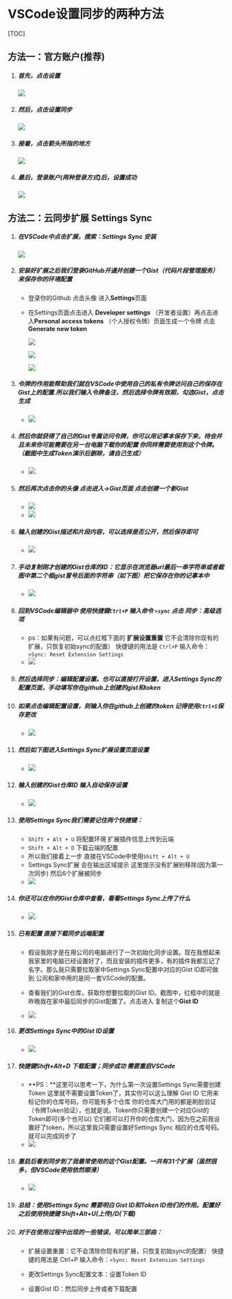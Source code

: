 # VSCode设置同步的两种方法

[TOC]

## 方法一：官方账户(推荐)

1. ##### 首先，点击设置

   <img src="images/01.jpeg"  />

2. ##### 然后，点击设置同步

   ![](images/02.jpeg)

3. ##### 接着，点击箭头所指的地方

   ![](images/03.jpeg)

4. ##### 最后，登录账户(两种登录方式)后，设置成功

   ![](images/04.jpeg)

## 方法二：云同步扩展 Settings Sync 

1. ##### 在VSCode中点击扩展，搜索：**Settings Sync** 安装

   ![](images/05.png)

2. ##### 安装好扩展之后我们**登录GitHub开通并创建一个Gist**（代码片段管理服务）来保存你的环境配置

   - 登录你的Github 点击头像 进入**Settings**页面

   - 在Settings页面点击进入 **Developer settings** （开发者设置）再点击进入**Personal access tokens** （个人授权令牌）页面生成一个令牌 点击 **Generate new token**

     ![](images/3.jpeg)

     ![](images/4.jpeg)

     ![](images/5.jpeg)

3. ##### 令牌的作用能帮助我们就在VSCode中使用自己的私有令牌访问自己的保存在Gist上的配置.所以我们输入令牌备注，然后选择令牌有效期，勾选Gist，点击生成

   - ![](images/6.jpeg)

4. ##### 然后你就获得了自己的Gist专属访问令牌，你可以用记事本保存下来，待会并且未来你可能需要在另一台电脑下载你的配置 你同样需要使用到这个令牌。（截图中生成Token演示后删除，请自己生成）

   - ![](images/7.jpeg)

5. ##### 然后再次点击你的头像 点击进入->Gist页面 点击**创建一个新Gist**

   - ![](images/8.jpeg)
   - ![](images/9.jpeg)

6. ##### 输入创建的Gist描述和片段内容，可以选择是否公开，然后保存即可

   - ![](images/10.jpeg)

7. ##### 手动复制刚才创建的Gist仓库的ID：它显示在浏览器url最后一串字符串或者截图中第二个框gist冒号后面的字符串（如下图）把它保存在你的记事本中

   - ![](images/11.jpeg)

8. ##### 回到VSCode编辑器中 使用快捷键`Ctrl+P` 输入命令 `>sync` 点击 **同步：高级选项**

   - ps：如果有问题，可以点红框下面的 **扩展设置重置** 它不会清除你现有的扩展，只恢复初始sync的配置） 快捷键的用法是 `Ctrl+P` 输入命令：`>Sync: Reset Extension Settings`
   - ![](images/12.png)

9. ##### 然后选择同步：编辑配置设置。也可以直接打开设置，进入Settings Sync的配置页面，手动填写你在github上创建的gist和token

10. ##### 如果点击编辑配置设置，则输入你在github上创建的token 记得使用`Ctrl+S`保存更改

    - ![](images/13.png)

11. ##### 然后如下图进入Settings Sync扩展设置页面设置

    - ![](images/14.png)

12. ##### 输入创建的Gist仓库ID 输入自动保存设置

    - ![](images/15.png)

13. ##### 使用Settings Sync我们需要记住两个快捷键：

    - `Shift + Alt + U` 将配置环境 扩展插件信息上传到云端
    - `Shift + Alt + D` 下载云端的配置
    - 所以我们接着上一步 直接在VSCode中使用`Shift + Alt + U`
    - Settings Sync扩展 会在输出区域提示 这里提示没有扩展别移除(因为第一次同步) 然后6个扩展被同步
    - ![](images/16.png)

14. ##### 你还可以在你的Gist仓库中查看，看看Settings Sync上传了什么

    - ![](images/17.png)

15. ##### 已有配置 直接下载同步远端配置

    - 假设我刚才是在用公司的电脑进行了一次初始化同步设置。现在我想起来我家里的电脑已经设置好了，而且安装的插件更多，有的插件我都忘记了名字。那么我只需要拉取家中Settings Sync配置中对应的Gist ID即可做到 公司和家中用的是同一套VSCode的配置。

    - 查看我们的Gist仓库，获取你想要拉取的Gist ID。截图中，红框中的就是昨晚我在家中最后同步的Gist配置了。点击进入 复制这个**Gist ID**
    - ![](images/18.png)

16. ##### 更改Settings Sync中的Gist ID设置

    - ![](images/19.png)

17. ##### 快捷键Shift+Alt+D 下载配置；同步成功 需要**重启**VSCode

    - **PS：**这里可以思考一下，为什么第一次设置Settings Sync需要创建Token 这里就不需要设置Token了，其实你可以这么理解 Gist ID 它用来标记你的仓库号码，你可能有多个仓库 你的仓库大门用的都是刷脸验证（令牌Token验证），也就是说。Token你只需要创建一个对应Gist的Token即可(多个也可以) 它们都可以打开你的仓库大门，因为在之前我设置好了token，所以这里我只需要设置好Settings Sync 相应的仓库号码。就可以完成同步了
    - ![](images/20.png)

18. ##### 重启后看到同步到了我最常使用的这个Gist配置。一共有31个扩展（虽然很多，但VSCode使用依然顺滑）

    - ![](images/21.png)

19. ##### 总结：使用Settings Sync 需要明白 Gist ID和Token ID他们的作用。配置好之后使用快捷键 Shift+Alt+U(上传)/D(下载)

20. ##### 对于在使用过程中出现的一些错误，可以简单三部曲：

    - 扩展设置重置：它不会清除你现有的扩展，只恢复初始sync的配置） 快捷键的用法是 Ctrl+P 输入命令：`>Sync: Reset Extension Settings`

    - 更改Settings Sync配置文本：设置Token ID
    - 设置Gist ID：然后同步上传或者下载配置